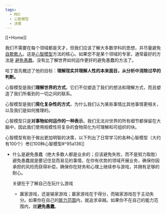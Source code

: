 ```yaml
---
tags:
  - MOC
  - 心智模型
  - 决策
---
```


[[+Home]]

我们不需要在每个领域都是天才，但我们应该了解大多数学科的思想，并尽量避免[自欺欺人](https://fs.blog/2015/11/cargo-cult-science/)。这是[心智模型](https://fs.blog/mental-models/)方法的核心。如果您不是某个领域的专家，通常最好的方法是 [避免愚蠢](https://fs.blog/2014/06/avoiding-stupidity/)。没有比了解世界如何运作更好的避免愚蠢的方法了。


哈丁首先概述了他的目标：**理解现实并理解人性的本来面目，从分析中消除过早的判断。**


心智模型是我们**理解世界的方式**。它们不仅塑造了我们的想法和理解方式，而且塑造了我们所看到的一切之间的联系。

心智模型是我们**简化复杂性的方式**，为什么我们认为某些事情比其他事情更相关，以及我们是如何推理的。

心智模型只是**对事物如何运作的一种表示**。我们无法对世界的所有细节都保留在大脑中，因此我们使用规模性将复杂的食物简化为可理解和可组织的块。

心智模型有助于做出更加明智的决策，以下列出了日常学习的各种心智模型（大约有100个）😎[[100种心智模型#^95a136]]



- 什么是避免愚蠢（绝大多数人都是业余的；应该避免失败，而不是努力取胜）
	避免愚蠢就是要记住显而易见的事情，在你有优势的领域开展业务，确保你因承担的风险而获得补偿，确保你在财务和心理上继续参与游戏，并拥有足够的耐心。
	
	关键在于了解自己在玩什么游戏
	- 赢家游戏，还是输家游戏；赢家游戏在于得分，而输家游戏在于主动失分。如果你在自己的[能力范围](https://fs.blog/circle-of-competence/)内，就追求卓越。如果你不在自己的能力范围内，就**避免愚蠢**。



